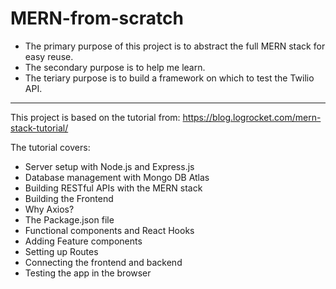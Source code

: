 # MERN-from-scratch

- The primary purpose of this project is to abstract the full MERN stack for easy reuse. 
- The secondary purpose is to help me learn.
- The teriary purpose is to build a framework on which to test the Twilio API. 

---------------------------------------------------------------------------------------

This project is based on the tutorial from:
https://blog.logrocket.com/mern-stack-tutorial/

The tutorial covers:
- Server setup with Node.js and Express.js
- Database management with Mongo DB Atlas
- Building RESTful APIs with the MERN stack
- Building the Frontend
- Why Axios?
- The Package.json file
- Functional components and React Hooks
- Adding Feature components
- Setting up Routes
- Connecting the frontend and backend
- Testing the app in the browser

